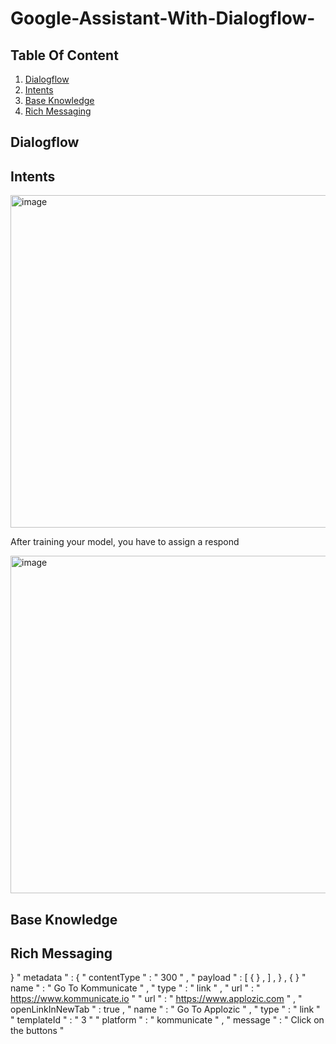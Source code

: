 # Google-Assistant-With-Dialogflow-


## Table Of Content

1. [Dialogflow](#Dialogflow)
2. [Intents](#Intents)
3. [Base Knowledge](#Base-Knowledge)
4. [Rich Messaging](#Rich-Messaging)


## Dialogflow

## Intents

<img width="532" alt="image" src="https://user-images.githubusercontent.com/63984422/189468748-3f192cb5-67e8-4829-9f72-512a63149845.png">


After training your model, you have to assign a respond 

<img width="540" alt="image" src="https://user-images.githubusercontent.com/63984422/189468623-96ca656d-c8dd-47c8-82d5-4c6f392a1c9d.png">



## Base Knowledge


## Rich Messaging

} " metadata " : { " contentType " : " 300 " , " payload " : [ { } , ] , } , { } " name " : " Go To Kommunicate " , " type " : " link " , " url " : " https://www.kommunicate.io " " url " : " https://www.applozic.com " , " openLinkInNewTab " : true , " name " : " Go To Applozic " , " type " : " link " " templateId " : " 3 " " platform " : " kommunicate " , " message " : " Click on the buttons "
